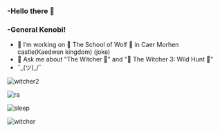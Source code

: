 ### -Hello there 👋
### -General Kenobi! 
- 🔭 I’m working on 🐺 The School of Wolf 🐺 in Caer Morhen castle(Kaedwen kingdom) (joke)
- 💬 Ask me about "The Witcher 🐺" and "🐺 The Witcher 3: Wild Hunt 🐺"
- ¯\_(ツ)_/¯

![witcher2](https://user-images.githubusercontent.com/56477695/119254437-fd225c80-bbbe-11eb-887f-b1928783547e.gif)

![ra](https://user-images.githubusercontent.com/56477695/117564940-69796800-b0b7-11eb-9673-b974084cb55d.gif)

![sleep](https://user-images.githubusercontent.com/56477695/117564943-6ed6b280-b0b7-11eb-9c2c-703d7c19d515.gif)

![witcher](https://user-images.githubusercontent.com/56477695/119254440-01e71080-bbbf-11eb-8b35-0299054de2ef.gif)

<!--
**VladimirSaenko/VladimirSaenko** is a ✨ _special_ ✨ repository because its `README.md` (this file) appears on your GitHub profile.

Here are some ideas to get you started:

- 🔭 I’m currently working on The School of Wolf
- 🌱 I’m currently learning ...
- 👯 I’m looking to collaborate on ...
- 🤔 I’m looking for help with ...
- 📫 How to reach me: ...
- 😄 Pronouns: ...
- ⚡ Fun fact: ...
-->
